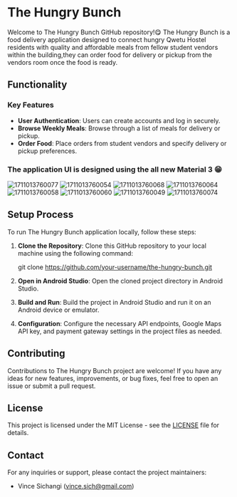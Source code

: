 # The Hungry Bunch

Welcome to The Hungry Bunch GitHub repository!😋
The Hungry Bunch is a food delivery application designed to connect hungry Qwetu Hostel residents with quality and affordable meals 
from fellow student vendors within the building,they can order food for delivery or pickup from the vendors room once the food is ready.

## Functionality

### Key Features

- **User Authentication**: Users can create accounts and log in securely.
- **Browse Weekly Meals**: Browse through a list of meals for delivery or pickup.
- **Order Food**: Place orders from student vendors and specify delivery or pickup preferences.

### The application UI is designed using the all new Material 3 😁
![1711013760077](https://github.com/Vincesich/The-Hungry-Bunch-3.0/assets/82143726/dc37ff1e-547a-4ccc-9034-80396f62e837)
![1711013760054](https://github.com/Vincesich/The-Hungry-Bunch-3.0/assets/82143726/4096175a-4ec3-4051-aecf-ce9d89fb3d47)
![1711013760068](https://github.com/Vincesich/The-Hungry-Bunch-3.0/assets/82143726/abd5c223-646f-408d-9c59-a0d0a4d3531c)
![1711013760064](https://github.com/Vincesich/The-Hungry-Bunch-3.0/assets/82143726/1310ee8c-3985-4d73-ad89-498779716816)
![1711013760058](https://github.com/Vincesich/The-Hungry-Bunch-3.0/assets/82143726/fac51a5b-7969-4f2a-8808-ff5f40a53774)
![1711013760060](https://github.com/Vincesich/The-Hungry-Bunch-3.0/assets/82143726/de91ce30-9c91-4475-8dba-5369a47f1ae6)
![1711013760049](https://github.com/Vincesich/The-Hungry-Bunch-3.0/assets/82143726/1d566c99-e112-4ad3-bac1-29ba3101d800)
![1711013760074](https://github.com/Vincesich/The-Hungry-Bunch-3.0/assets/82143726/771a0f4a-cdad-4cc7-b896-07cff3205d0e)

## Setup Process

To run The Hungry Bunch application locally, follow these steps:

1. **Clone the Repository**: Clone this GitHub repository to your local machine using the following command:
   
   git clone https://github.com/your-username/the-hungry-bunch.git
   
3. **Open in Android Studio**: Open the cloned project directory in Android Studio.

4. **Build and Run**: Build the project in Android Studio and run it on an Android device or emulator.

5. **Configuration**: Configure the necessary API endpoints, Google Maps API key, and payment gateway settings in the project files as needed.

## Contributing

Contributions to The Hungry Bunch project are welcome! If you have any ideas for new features, improvements, or bug fixes, feel free to open an issue or submit a pull request.

## License

This project is licensed under the MIT License - see the [LICENSE](LICENSE) file for details.

## Contact

For any inquiries or support, please contact the project maintainers:

- Vince Sichangi (vince.sich@gmail.com)


